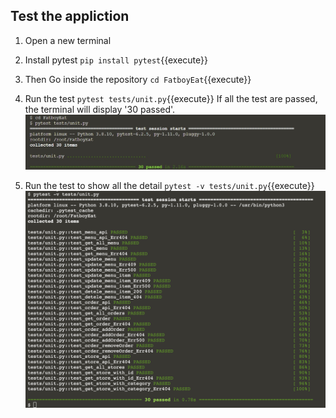 ## Test the appliction

1.  Open a new terminal

2.  Install pytest
    `pip install pytest`{{execute}}

3.  Then Go inside the repository 
    `cd FatboyEat`{{execute}}

4.  Run the test
    `pytest tests/unit.py`{{execute}}
    If all the test are passed, the terminal will display '30 passed'.
    ![Katacoda Logo](./assets/step2/pytest1.jpg)

4.  Run the test to show all the detail
    `pytest -v tests/unit.py`{{execute}}
    ![Katacoda Logo](./assets/step2/pytest2.jpg)